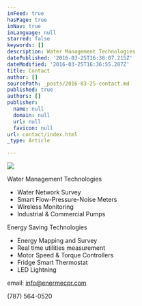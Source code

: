 ```yaml
---
inFeed: true
hasPage: true
inNav: true
inLanguage: null
starred: false
keywords: []
description: Water Management Technologies
datePublished: '2016-03-25T16:38:07.215Z'
dateModified: '2016-03-25T16:36:55.287Z'
title: Contact
author: []
sourcePath: _posts/2016-03-25-contact.md
published: true
authors: []
publisher:
  name: null
  domain: null
  url: null
  favicon: null
url: contact/index.html
_type: Article

---
```

![](https://s3-us-west-2.amazonaws.com/the-grid-img/p/643c3ea68636ecbb34fde4fbb705335dda81d6d8.jpg)

Water Management Technologies

* Water Network Survey
* Smart Flow-Pressure-Noise Meters
* Wireless Monitoring
* Industrial & Commercial Pumps

Energy Saving Technologies

* Energy Mapping and Survey
* Real time utilities measurement 
* Motor Speed & Torque Controllers
* Fridge Smart Thermostat 
* LED Lightning

email: [info@enermecpr.com][0]

(787) 564-0520

[0]: info@enermecpr.com